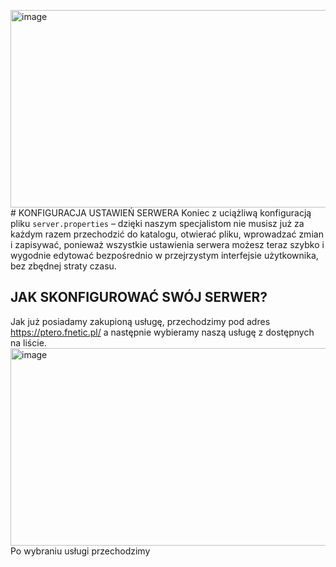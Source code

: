 <img width="739" height="316" alt="image" src="https://github.com/user-attachments/assets/6729b2be-73a1-4ec6-af76-8414aa1c8611" /># KONFIGURACJA USTAWIEŃ SERWERA
Koniec z uciążliwą konfiguracją pliku ```server.properties``` – dzięki naszym specjalistom nie musisz już za każdym razem przechodzić do katalogu, otwierać pliku, wprowadzać zmian i zapisywać, ponieważ wszystkie ustawienia serwera możesz teraz szybko i wygodnie edytować bezpośrednio w przejrzystym interfejsie użytkownika, bez zbędnej straty czasu.

## JAK SKONFIGUROWAĆ SWÓJ SERWER?
Jak już posiadamy zakupioną usługę, przechodzimy pod adres https://ptero.fnetic.pl/ a następnie wybieramy naszą usługę z dostępnych na liście.
<img width="739" height="316" alt="image" src="https://github.com/user-attachments/assets/bd9dc71c-72fd-4cfe-b14b-32a21b1b5369" />
Po wybraniu usługi przechodzimy 
